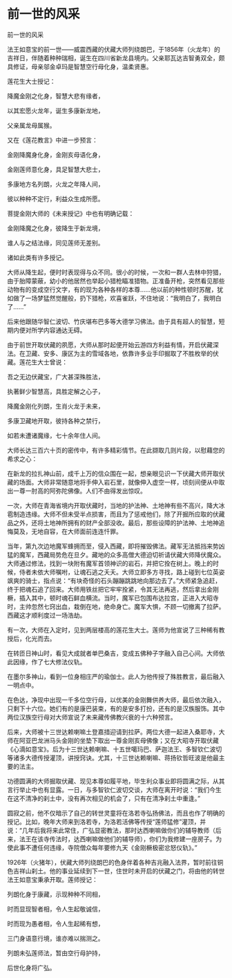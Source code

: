 # 前一世的风采

前一世的风采

法王如意宝的前一世——威震西藏的伏藏大师列绕朗巴，于1856年（火龙年）的吉祥日，伴随着种种瑞相，诞生在四川省新龙县境内。父亲耶瓦达吉智勇双全，颇具修证，母亲邬金卓玛是智慧空行母化身，温柔贤惠。

莲花生大士授记：

降魔金刚之化身，智慧大悲有缘者，

以其宏愿火龙年，诞生多康新龙地，

父亲属龙母属猴。

又在《莲花教言》中进一步预言：

金刚降魔身化身，金刚亥母语化身，

金刚莲师意化身，具足智慧大悲士，

多康地方名列朗，火龙之年降人间，

彼以种种不定行，利益众生成所愿。

菩提金刚大师的《未来授记》中也有明确记载：

金刚降魔之化身，彼降生于新龙境，

谁人与之结法缘，同见莲师无差别。

诸如此类有许多授记。

大师从降生起，便时时表现得与众不同。很小的时候，一次和一群人去林中狩猎，由于胎障蒙蔽，幼小的他居然也举起小猎枪瞄准猎物。正准备开枪，突然看见那些动物有的变成空行文字，有的现为各种各样的本尊……他以前的种性顿时苏醒，犹如做了一场梦猛然觉醒般，扔下猎枪，欢喜雀跃，不住地说：“我明白了，我明白了……”

后来他跟随华智仁波切、竹庆堪布巴多等大德学习佛法。由于具有超人的智慧，短期内便对所学内容通达无碍。

由于前世开取伏藏的夙愿，大师从那时起便开始云游四方利益有情，开启伏藏深法。在卫藏、安多、康区为主的雪域各地，依靠许多业手印掘取了不胜枚举的伏藏。莲花生大士曾说：

吾之无边伏藏宝，广大甚深殊胜法，

执著鲜少智慧高，具胜定解之心子，

降魔金刚化列朗，生肖火龙于未来，

多康卫藏地开取，彼持各种之禁行，

如若未遭诸魔缘，七十余年住人间。

大师长达三百六十页的密传中，有许多精彩情节。在此撷取几则片段，以慰藉您的希求之心：

在新龙的拉扎神山前，成千上万的信众围在一起，想亲眼见识一下伏藏大师开取伏藏的场面。大师非常随意地将手伸入岩石里，就像伸入虚空一样，顷刻间便从中取出一尊一肘高的阿弥陀佛像。人们不由得发出惊叹。

一次，大师在青海省境内开取伏藏时，当地的护法神、土地神有些不高兴，降大冰雹制造违缘。大师不但未受半点损害，而且为了惩戒他们，除了开掘所应取的伏藏品之外，还将土地神所拥有的财产全部没收。最后，那些设障的护法神、土地神追悔莫及，无地自容，在大师面前连连忏罪。

当年，第九次边地魔军蜂拥而至，侵入西藏，即将摧毁佛法。藏军无法抵挡来势凶猛的魔军，西藏局势危在旦夕。藏地的众多高僧大德迫切祈请伏藏大师降伏魔众。大师通过修法，找到一块附有魔军首领神识的岩石，并把它拴在树上。晚上的时候，侍者未依大师嘱咐，让魂石逃之夭夭。大师立即多方寻找，路上碰到七位英姿飒爽的骑士，指点说：“有块奇怪的石头蹦蹦跳跳地向那边去了。”大师紧急追赶，终于把魂石追了回来。大师用铁丝把它牢牢拴紧，令其无法再逃，然后拿出金刚橛，插入其中，顿时魂石鲜血横流。当时，魔军已包围布达拉宫，正进入大昭寺时，主帅忽然七窍出血，栽倒在地，绝命身亡。魔军大惧，不顾一切撤离了拉萨。西藏这才顺利度过一场浩劫。

有一次，大师在入定时，见到两层楼高的莲花生大士。莲师为他宣说了三种稀有教授后，化光而去。

在转匝日神山时，看见大成就者单巴桑吉，变成五佛种子字融入自己心间。大师依此因缘，作了七大修法仪轨。

在墨尔多神山，看到一位身相庄严的瑜伽士。此人为他传授了殊胜教言，最后融入一明点中。

在色达，净现中出现一千多位空行母，以优美的金刚舞供养大师，最后依次融入，只剩下十六位。她们有的是康巴装束，有的是安多打扮，还有的是汉族服饰。其中两位汉族空行母对大师宣说了未来藏传佛教兴衰的十六种预言。

后来，大师被十三世达赖喇嘛土登嘉措迎请到拉萨。两位大德一起进入桑耶寺，大师在阿亚巴龙洲马头金刚的坐垫下取出一尊金刚亥母佛像；又在大昭寺开取伏藏《心滴如意宝》。后为十三世达赖喇嘛、十五世噶玛巴、萨迦法王、多智钦仁波切等诸多大德传授灌顶，讲授窍诀。尤其，十三世达赖喇嘛、蒋扬钦哲旺波是他最主要的法主。

功德圆满的大师掘取伏藏、现见本尊如履平地，毕生利众事业即将圆满之际，从其言行举止中也有显露。一日，与多智钦仁波切交谈，大师在离开时说：“我们今生在这不清净的刹土中，没有再次相见的机会了，只有在清净刹土中重逢。”

圆寂之前，他不仅暗示了自己的转世灵童将在洛若寺弘扬佛法，而且也作了明确的授记。比如，晚年大师来到洛若寺，为洛若活佛等传授“莲师猛修”灌顶，并说：“几年后我将来此常住，广弘显密教法，那时达西喇嘛做你们的辅导教师（后来，法王在该寺传法时，达西喇嘛做他们的辅导师），你们为我修建一座房子。为使此事不遭任何违缘，寺院僧众每年要修九天《金刚橛极密忿怒仪轨》。”

1926年（火猪年），伏藏大师列绕朗巴的色身伴着各种吉兆融入法界，暂时前往铜色吉祥山刹土。他的事业延续到下一世，住世时未开启的伏藏之门，将由他的转世法王如意宝秉承开取。莲师授记：

列朗化身于康藏，示现种种不同相，

时而显现智者相，令人生起敬诚信，

时而现为愚者相，令人生起稀有想，

三门身语意行境，谁亦难以揣测之。

列朗未弘莲师法，暂由空行母护持，

后世化身将广弘。

